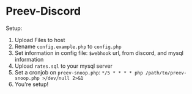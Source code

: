 # Preev-Discord

Setup:
1. Upload Files to host
2. Rename `config.example.php` to `config.php`
3. Set information in config file: `$webhook` url, from discord, and mysql information
4. Upload `rates.sql` to your mysql server
5. Set a cronjob on `preev-snoop.php`: `*/5 * * * * php /path/to/preev-snoop.php >/dev/null 2>&1`
6. You're setup! 

